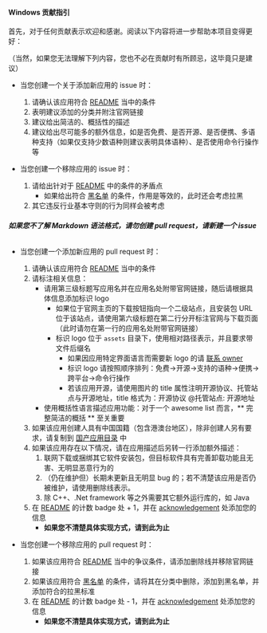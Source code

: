 #### Windows 贡献指引

首先，对于任何贡献表示欢迎和感谢。阅读以下内容将进一步帮助本项目变得更好：

（当然，如果您无法理解下列内容，您也不必在贡献时有所顾忌，这毕竟只是建议）

* 当您创建一个关于添加新应用的 issue 时：
    1. 请确认该应用符合 [README](https://github.com/EMLVIRUS/Amazing-Windows-Apps/blob/master/README.md) 当中的条件
    2. 表明建议添加的分类并附注官网链接
    3. 建议给出简洁的、概括性的描述
    4. 建议给出尽可能多的额外信息，如是否免费、是否开源、是否便携、多语种支持（如果仅支持少数语种则建议表明具体语种）、是否使用命令行操作等

* 当您创建一个移除应用的 issue 时：
    1. 请给出针对于 [README](https://github.com/EMLVIRUS/Amazing-Windows-Apps/blob/master/README.md) 中的条件的矛盾点
        * 如果给出符合 [黑名单](https://github.com/EMLVIRUS/Amazing-Windows-Apps/blob/master/blacklist.md) 的条件，作用是等效的，此时还会考虑拉黑
     2. 其它违反行业基本守则的行为同样会被考虑
 
###### **如果您不了解 Markdown 语法格式，请勿创建 pull request，请新建一个 issue**

* 当您创建一个添加新应用的 pull request 时：
    1. 请确认该应用符合 [README](https://github.com/EMLVIRUS/Amazing-Windows-Apps/blob/master/README.md) 当中的条件
    2. 请标注相关信息：
        * 请用第三级标题写应用名并在应用名处附带官网链接，随后请根据具体信息添加标识 logo
            * 如果位于官网主页的下载按钮指向一个二级站点，且安装包 URL 位于该站点，请使用第六级标题在第二行分开标注官网与下载页面（此时请勿在第一行的应用名处附带官网链接）
            * 标识 logo 位于 `assets` 目录下，使用相对路径表示，并且要求带文件后缀名
                * 如果因应用特定界面语言而需要新 logo 的请 [联系 owner](https://t.me/Engorgio)
                * 标识 logo 请按照顺序排列：免费→开源→支持的语种→便携→跨平台→命令行操作
                * 若该应用开源，请使用图片的 title 属性注明开源协议、托管站点与开源地址，title 格式为：开源协议 @托管站点: 开源地址
       * 使用概括性语言描述应用功能：对于一个 awesome list 而言，** 完整简洁的概括 ** 至关重要
    3. 如果该应用创建人具有中国国籍（包含港澳台地区），除非创建人另有要求，请复制到 [国产应用目录](https://github.com/EMLVIRUS/Amazing-Windows-Apps/blob/master/china-apps.md) 中
    4. 如果该应用存在以下情况，请在应用描述后另转一行添加额外描述：
        1. 联网下载或捆绑其它软件安装包，但目标软件具有完善卸载功能且无害、无明显恶意行为的
        2. （仍在维护但）长期未更新且无明显 bug 的；若不清楚该应用是否仍被维护，请使用删除线表示。
        3. 除 C++、.Net framework 等之外需要其它额外运行库的，如 Java
    5. 在 [README](https://github.com/EMLVIRUS/Amazing-Windows-Apps/blob/master/README.md) 的计数 badge 处 + 1，并在 [acknowledgement](https://github.com/EMLVIRUS/Amazing-Windows-Apps/blob/master/acknowledgement.md) 处添加您的信息
        * **如果您不清楚具体实现方式，请到此为止**

* 当您创建一个移除应用的 pull request 时：
    1. 如果该应用符合 [README](https://github.com/EMLVIRUS/Amazing-Windows-Apps/blob/master/README.md) 当中的争议条件，请添加删除线并移除官网链接
    2. 如果该应用符合 [黑名单](https://github.com/EMLVIRUS/Amazing-Windows-Apps/blob/master/blacklist.md) 的条件，请将其在分类中删除，添加到黑名单，并添加符合的拉黑标准
    3. 在 [README](https://github.com/EMLVIRUS/Amazing-Windows-Apps/blob/master/README.md) 的计数 badge 处 - 1，并在 [acknowledgement](https://github.com/EMLVIRUS/Amazing-Windows-Apps/blob/master/acknowledgement.md) 处添加您的信息
        * **如果您不清楚具体实现方式，请到此为止**

